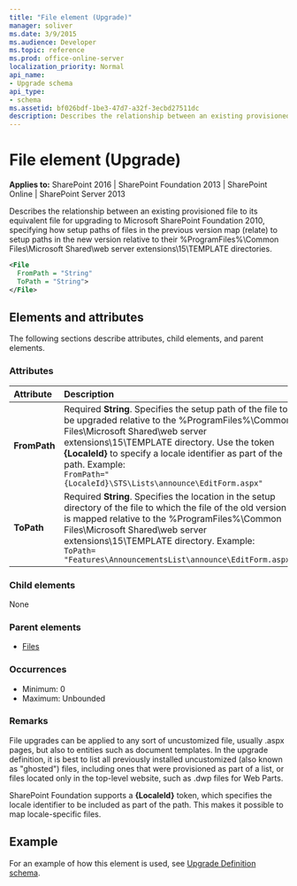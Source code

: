 ```yaml
---
title: "File element (Upgrade)"
manager: soliver
ms.date: 3/9/2015
ms.audience: Developer
ms.topic: reference
ms.prod: office-online-server
localization_priority: Normal
api_name:
- Upgrade schema
api_type:
- schema
ms.assetid: bf026bdf-1be3-47d7-a32f-3ecbd27511dc
description: Describes the relationship between an existing provisioned file to its equivalent file for upgrading to Microsoft SharePoint Foundation 2010.
---
```


# File element (Upgrade)

**Applies to:** SharePoint 2016 | SharePoint Foundation 2013 | SharePoint Online | SharePoint Server 2013
  
Describes the relationship between an existing provisioned file to its equivalent file for upgrading to Microsoft SharePoint Foundation 2010, specifying how setup paths of files in the previous version map (relate) to setup paths in the new version relative to their %ProgramFiles%\Common Files\Microsoft Shared\web server extensions\15\TEMPLATE directories.
  
```XML
<File
  FromPath = "String"
  ToPath = "String">
</File>
```
## Elements and attributes

The following sections describe attributes, child elements, and parent elements.

### Attributes

|**Attribute**|**Description**|
|:-----|:-----|
|**FromPath** <br/> |Required **String**. Specifies the setup path of the file to be upgraded relative to the %ProgramFiles%\Common Files\Microsoft Shared\web server extensions\15\TEMPLATE directory. Use the token **{LocaleId}** to specify a locale identifier as part of the path. Example:  <br/>  `FromPath="{LocaleId}\STS\Lists\announce\EditForm.aspx"` <br/> |
|**ToPath** <br/> |Required **String**. Specifies the location in the setup directory of the file to which the file of the old version is mapped relative to the %ProgramFiles%\Common Files\Microsoft Shared\web server extensions\15\TEMPLATE directory. Example:  <br/>  `ToPath= "Features\AnnouncementsList\announce\EditForm.aspx"` <br/> |
   
### Child elements

None
   
### Parent elements

- [Files](files-element-upgrade.md)
   
### Occurrences

- Minimum: 0
- Maximum: Unbounded  
   
### Remarks

File upgrades can be applied to any sort of uncustomized file, usually .aspx pages, but also to entities such as document templates. In the upgrade definition, it is best to list all previously installed uncustomized (also known as "ghosted") files, including ones that were provisioned as part of a list, or files located only in the top-level website, such as .dwp files for Web Parts.
  
SharePoint Foundation supports a **{LocaleId}** token, which specifies the locale identifier to be included as part of the path. This makes it possible to map locale-specific files. 

## Example

For an example of how this element is used, see [Upgrade Definition schema](upgrade-definition-schema.md).
  

